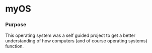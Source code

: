# myOS


### Purpose
This operating system was a self guided project to get a better understanding
of how computers (and of course operating systems) function.
